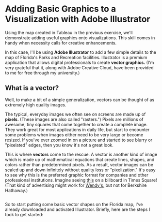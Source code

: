# Adding Basic Graphics to a Visualization with Adobe Illustrator

Using the map created in Tableau in the previous exercise, we'll demonstrate adding useful graphics onto visualizations. This skill comes in handy when necessity calls for creative enhancements.

In this case, I'll be using **Adobe Illustrator** to add a few simple details to the map of Florida's Parks and Recreation facilities. Illustrator is a premium application that allows digital professionals to create **vector graphics.** (I'm very grateful that it, along with Adobe Creative Cloud, have been provided to me for free through my university.)

## What is a vector?
Well, to make a bit of a simple generalization, vectors can be thought of as extremely high quality images.

The typical, everyday images we often see on screens are made up of **pixels.** (These images are also called "rasters.") Pixels are millions of awesome, tiny squares that come together to create a complete image. They work great for most applications in daily life, but start to encounter some problems when images either need to be very large or become resized. If you've ever zoomed in on a picture and started to see blurry or "pixelated" edges, then you know it's not a great look.

This is where **vectors** come to the rescue. A vector is another kind of image which is made up of mathematical equations that create lines, shapes, and colors rather than predetermined pixels. As a result, vector images can be scaled up and down infinitely without quality loss or "pixelization." It's easy to see why this is the preferred graphic format for companies and other professional institutions. Imagine seeing [this](https://ih1.redbubble.net/image.684364772.2408/pp,504x498-pad,600x600,f8f8f8.u1.jpg) on a billboard in Times Square! (That kind of advertising might work for [Wendy's,](https://media.firstcoastnews.com/assets/WTLV/images/a6fce8d6-5cb3-4cc1-ba7d-21878b73ee8e/a6fce8d6-5cb3-4cc1-ba7d-21878b73ee8e_1140x641.jpg) but not for Berkshire Hathaway.)

##
So to start putting some basic vector shapes on the Florida map, I've already downloaded and activated Illustrator.
Briefly, here are the steps I took to get started:
> 

